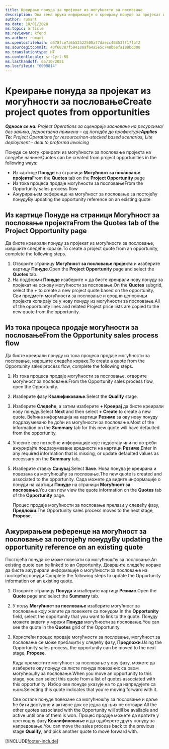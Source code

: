 ```yaml
---
title: Креирање понуда за пројекат из могућности за пословање
description: Ова тема пружа информације о креирању понуде за пројекат из могућности за пословање.
author: rumant
ms.date: 10/01/2020
ms.topic: article
ms.reviewer: kfend
ms.author: rumant
ms.openlocfilehash: d678fce7a6b52522500a77daecc46353ff17fbf2
ms.sourcegitcommit: 40f68387f594180af64a5e5c748b6efa188bd300
ms.translationtype: HT
ms.contentlocale: sr-Cyrl-RS
ms.lasthandoff: 05/10/2021
ms.locfileid: "6009814"
---
```

# <a name="create-project-quotes-from-opportunities"></a><span data-ttu-id="416f0-103">Креирање понуда за пројекат из могућности за пословање</span><span class="sxs-lookup"><span data-stu-id="416f0-103">Create project quotes from opportunities</span></span>

<span data-ttu-id="416f0-104">_**Односи се на:** Project Operations за сценарије засноване на ресурсима/без залиха, једноставна примена – од погодбе до профактуре_</span><span class="sxs-lookup"><span data-stu-id="416f0-104">_**Applies To:** Project Operations for resource/non-stocked based scenarios, Lite deployment - deal to proforma invoicing_</span></span>

<span data-ttu-id="416f0-105">Понуде се могу креирати из могућности за пословање пројекта на следеће начине:</span><span class="sxs-lookup"><span data-stu-id="416f0-105">Quotes can be created from project opportunities in the following ways:</span></span>

- <span data-ttu-id="416f0-106">Из картице **Понуде** на страници **Могућност за пословање пројекта**</span><span class="sxs-lookup"><span data-stu-id="416f0-106">From the **Quotes** tab on the **Project Opportunity** page</span></span>
- <span data-ttu-id="416f0-107">Из тока процеса продаје могућности за пословање</span><span class="sxs-lookup"><span data-stu-id="416f0-107">From the Opportunity sales process flow</span></span>
- <span data-ttu-id="416f0-108">Ажурирањем референце на могућност за пословање за постојећу понуду</span><span class="sxs-lookup"><span data-stu-id="416f0-108">By updating the opportunity reference on an existing quote</span></span>

## <a name="from-the-quotes-tab-of-the-project-opportunity-page"></a><span data-ttu-id="416f0-109">Из картице Понуде на страници Могућност за пословање пројекта</span><span class="sxs-lookup"><span data-stu-id="416f0-109">From the Quotes tab of the Project Opportunity page</span></span>

<span data-ttu-id="416f0-110">Да бисте креирали понуду за пројекат из могућности за пословање, извршите следеће кораке.</span><span class="sxs-lookup"><span data-stu-id="416f0-110">To create a project quote from an opportunity, complete the following steps.</span></span>

1. <span data-ttu-id="416f0-111">Отворите страницу **Могућност за пословање пројекта** и изаберите картицу **Понуде**.</span><span class="sxs-lookup"><span data-stu-id="416f0-111">Open the **Project Opportunity** page and select the **Quotes** tab.</span></span> 
2. <span data-ttu-id="416f0-112">На подформи **Понуде** изаберите **+** да бисте креирали нову понуду за пројекат на основу могућности за пословање.</span><span class="sxs-lookup"><span data-stu-id="416f0-112">On the **Quotes** subgrid, select the **+** to create a new project quote based on the opportunity.</span></span> <span data-ttu-id="416f0-113">Сви предмети могућности за пословање и сродни ценовници пројекта копирају се у нову понуду из могућности за пословање.</span><span class="sxs-lookup"><span data-stu-id="416f0-113">All of the opportunity lines and related Project price lists are copied to the new quote from the opportunity.</span></span>

## <a name="from-the-opportunity-sales-process-flow"></a><span data-ttu-id="416f0-114">Из тока процеса продаје могућности за пословање</span><span class="sxs-lookup"><span data-stu-id="416f0-114">From the Opportunity sales process flow</span></span>

<span data-ttu-id="416f0-115">Да бисте креирали понуду из тока процеса продаје могућности за пословање, извршите следеће кораке.</span><span class="sxs-lookup"><span data-stu-id="416f0-115">To create a quote from the Opportunity sales process flow, complete the following steps.</span></span>

1. <span data-ttu-id="416f0-116">Из тока процеса продаје могућности за пословање, отворите могућност за пословање.</span><span class="sxs-lookup"><span data-stu-id="416f0-116">From the Opportunity sales process flow, open the Opportunity.</span></span>
2. <span data-ttu-id="416f0-117">Изаберите фазу **Квалификовање**.</span><span class="sxs-lookup"><span data-stu-id="416f0-117">Select the **Qualify** stage.</span></span> 
3. <span data-ttu-id="416f0-118">Изаберите **Следеће**, а затим изаберите **+ Креирај** да бисте креирали нову понуду.</span><span class="sxs-lookup"><span data-stu-id="416f0-118">Select **Next** and then select **+ Create** to create a new quote.</span></span> <span data-ttu-id="416f0-119">Већина информација на картици **Резиме** за ову нову понуду подразумевано ће доћи из могућности за пословање.</span><span class="sxs-lookup"><span data-stu-id="416f0-119">Most of the information on the **Summary** tab for this new quote will have defaulted from the opportunity.</span></span> 
4. <span data-ttu-id="416f0-120">Унесите све потребне информације које недостају или по потреби ажурирајте подразумеване вредности на картици **Резиме**,</span><span class="sxs-lookup"><span data-stu-id="416f0-120">Enter in any required information that is missing, or update defaulted values as necessary on the **Summary** tab,</span></span>
5. <span data-ttu-id="416f0-121">Изаберите ставку **Сачувај**.</span><span class="sxs-lookup"><span data-stu-id="416f0-121">Select **Save**.</span></span> <span data-ttu-id="416f0-122">Нова понуда је креирана и повезана са могућношћу за пословање.</span><span class="sxs-lookup"><span data-stu-id="416f0-122">The new quote is created and associated to the opportunity.</span></span> <span data-ttu-id="416f0-123">Сада можете да видите информације о понуди на картици **Понуде** на страници **Могућност за пословање**.</span><span class="sxs-lookup"><span data-stu-id="416f0-123">You can now view the quote information on the **Quotes** tab of the **Opportunity** page.</span></span> 

   <span data-ttu-id="416f0-124">Процес продаје могућности за пословање прелази у следећу фазу, **Предложи**.</span><span class="sxs-lookup"><span data-stu-id="416f0-124">The Opportunity sales process moves to the next stage, **Propose**.</span></span>


## <a name="by-updating-the-opportunity-reference-on-an-existing-quote"></a><span data-ttu-id="416f0-125">Ажурирањем референце на могућност за пословање за постојећу понуду</span><span class="sxs-lookup"><span data-stu-id="416f0-125">By updating the opportunity reference on an existing quote</span></span>

<span data-ttu-id="416f0-126">Постојећа понуда се може повезати са могућношћу за пословање.</span><span class="sxs-lookup"><span data-stu-id="416f0-126">An existing quote can be linked to an Opportunity.</span></span> <span data-ttu-id="416f0-127">Довршите следеће кораке да бисте ажурирали информације о могућности за пословање на постојећој понуди.</span><span class="sxs-lookup"><span data-stu-id="416f0-127">Complete the following steps to update the Opportunity information on an existing quote.</span></span>

1. <span data-ttu-id="416f0-128">Отворите страницу **Понуда** и изаберите картицу **Резиме**.</span><span class="sxs-lookup"><span data-stu-id="416f0-128">Open the **Quote** page and select the **Summary** tab.</span></span>
2. <span data-ttu-id="416f0-129">У пољу **Могућност за пословање** изаберите могућност за пословање коју желите да повежете са понудом.</span><span class="sxs-lookup"><span data-stu-id="416f0-129">In the **Opportunity** field, select the opportunity that you want to link to the quote.</span></span> <span data-ttu-id="416f0-130">Понуду можете видети у мрежи **Понуде** могућности за пословање.</span><span class="sxs-lookup"><span data-stu-id="416f0-130">You can see the quote in the **Quotes** grid of the Opportunity.</span></span> 
3. <span data-ttu-id="416f0-131">Користећи процес продаје могућности за пословање, могућност за пословање се може пребацити у следећу фазу, **Предложи**.</span><span class="sxs-lookup"><span data-stu-id="416f0-131">Using the Opportunity sales process, the opportunity can be moved to the next stage, **Propose**.</span></span> 

   <span data-ttu-id="416f0-132">Када преместите могућност за пословање у ову фазу, можете да изаберете ову понуду са листе понуда повезаних са овом могућношћу за пословање.</span><span class="sxs-lookup"><span data-stu-id="416f0-132">When you move an opportunity to this stage, you can select this quote from a list of quotes associated with this opportunity.</span></span> <span data-ttu-id="416f0-133">Избор ове понуде указује на то да напредујете са њом.</span><span class="sxs-lookup"><span data-stu-id="416f0-133">Selecting this quote indicates that you're moving forward with it.</span></span>

   <span data-ttu-id="416f0-134">Све остале понуде повезане са могућношћу за пословање и даље ће бити доступне и активне док се једна од њих не оствари.</span><span class="sxs-lookup"><span data-stu-id="416f0-134">All the other quotes associated with the Opportunity will still be available and active until one of them is won.</span></span> <span data-ttu-id="416f0-135">Процес продаје можете да вратите у претходну фазу **Квалификовање** и да одаберете другу понуду за напредовање.</span><span class="sxs-lookup"><span data-stu-id="416f0-135">You can move the sales process back to the previous stage **Qualify**, and pick another quote to move forward with.</span></span>


[!INCLUDE[footer-include](../includes/footer-banner.md)]